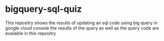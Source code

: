 # bigquery-sql-quiz
This repositry shows the results of updating an sql code using big query in google cloud console
the results of the query as well as the query code are available in this repositry 
